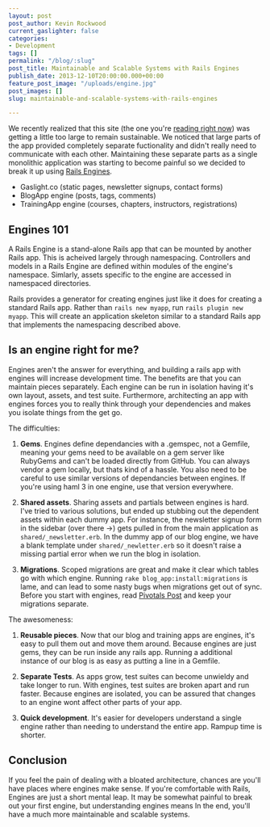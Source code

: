 ```yaml
---
layout: post
post_author: Kevin Rockwood
current_gaslighter: false
categories:
- Development
tags: []
permalink: "/blog/:slug"
post_title: Maintainable and Scalable Systems with Rails Engines
publish_date: 2013-12-10T20:00:00.000+00:00
feature_post_image: "/uploads/engine.jpg"
post_images: []
slug: maintainable-and-scalable-systems-with-rails-engines

---
```

We recently realized that this site (the one you're [reading right now](http://gaslight.co/blog/why-we-wrote-a-blog)) was getting a little too large to remain sustainable. We noticed that large parts of the app provided completely separate fuctionality and didn't really need to communicate with each other. Maintaining these separate parts as a single monolithic application was starting to become painful so we decided to break it up using [Rails Engines](http://edgeguides.rubyonrails.org/engines.html).


* Gaslight.co (static pages, newsletter signups, contact forms)
 * BlogApp engine (posts, tags, comments)
 * TrainingApp engine (courses, chapters, instructors, registrations)

## Engines 101

A Rails Engine is a stand-alone Rails app that can be mounted by another Rails app. This is acheived largely through namespacing. Controllers and models in a Rails Engine are defined within modules of the engine's namespace. Simlarly, assets specific to the engine are accessed in namespaced directories.

Rails provides a generator for creating engines just like it does for creating a standard Rails app. Rather than `rails new myapp`, run `rails plugin new myapp`. This will create an application skeleton similar to a standard Rails app that implements the namespacing described above.

## Is an engine right for me?

Engines aren't the answer for everything, and building a rails app with engines will increase development time. The benefits are that you can maintain pieces separately. Each engine can be run in isolation having it's own layout, assets, and test suite. Furthermore, architecting an app with engines forces you to really think through your dependencies and makes you isolate things from the get go.

The difficulties:

1. **Gems**. Engines define dependancies with a .gemspec, not a Gemfile, meaning your gems need to be available on a gem server like RubyGems and can't be loaded directly from GitHub. You can always vendor a gem locally, but thats kind of a hassle. You also need to be careful to use similar versions of dependancies between engines. If you're using haml 3 in one engine, use that version everywhere.

1. **Shared assets**. Sharing assets and partials between engines is hard. I've tried to various solutions, but ended up stubbing out the dependent assets within each dummy app. For instance, the newsletter signup form in the sidebar (over there &#8594;) gets pulled in from the main application as `shared/_newsletter.erb`. In the dummy app of our blog engine, we have a blank template under `shared/_newletter.erb` so it doesn't raise a missing partial error when we run the blog in isolation.

1. **Migrations**. Scoped migrations are great and make it clear which tables go with which engine. Running `rake blog_app:install:migrations` is lame, and can lead to some nasty bugs when migrations get out of sync. Before you start with engines, read [Pivotals Post](http://pivotallabs.com/leave-your-migrations-in-your-rails-engines/) and keep your migrations separate.

The awesomeness:

1. **Reusable pieces**. Now that our blog and training apps are engines, it's easy to pull them out and move them around. Because engines are just gems, they can be run inside any rails app. Running a additional instance of our blog is as easy as putting a line in a Gemfile.

1. **Separate Tests**. As apps grow, test suites can become unwieldy and take longer to run. With engines, test suites are broken apart and run faster. Because engines are isolated, you can be assured that changes to an engine wont affect other parts of your app.

1. **Quick development**. It's easier for developers understand a single engine rather than needing to understand the entire app. Rampup time is shorter.

## Conclusion

If you feel the pain of dealing with a bloated architecture, chances are you'll have places where engines make sense. If you're comfortable with Rails, Engines are just a short mental leap. It may be somewhat painful to break out your first engine, but understanding engines means In the end, you'll have a much more maintainable and scalable systems.
